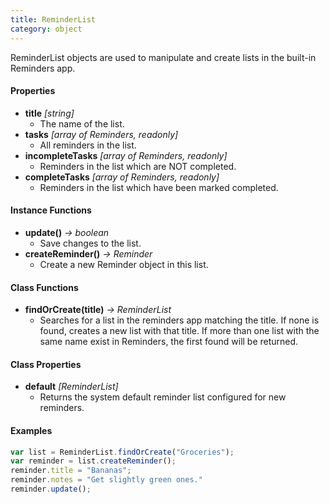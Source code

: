 ```yaml
---
title: ReminderList
category: object
---
```


ReminderList objects are used to manipulate and create lists in the built-in Reminders app.

#### Properties

- **title** *[string]*
  - The name of the list.
- **tasks** *[array of Reminders, readonly]*
  - All reminders in the list.
- **incompleteTasks** *[array of Reminders, readonly]*
  - Reminders in the list which are NOT completed.
- **completeTasks** *[array of Reminders, readonly]*
  - Reminders in the list which have been marked completed.

#### Instance Functions

- **update()** *-> boolean*
  - Save changes to the list.
- **createReminder()** *-> Reminder*
  - Create a new Reminder object in this list.

#### Class Functions

- **findOrCreate(title)** *-> ReminderList*
  - Searches for a list in the reminders app matching the title.  If none is found, creates a new list with that title.  If more than one list with the same name exist in Reminders, the first found will be returned.

#### Class Properties

- **default** *[ReminderList]*
  - Returns the system default reminder list configured for new reminders.

#### Examples

```javascript
var list = ReminderList.findOrCreate("Groceries");
var reminder = list.createReminder();
reminder.title = "Bananas";
reminder.notes = "Get slightly green ones."
reminder.update();
```

